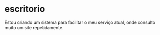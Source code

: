 # escritorio
Estou criando um sistema para facilitar o meu serviço atual, onde consulto muito um site repetidamente.
